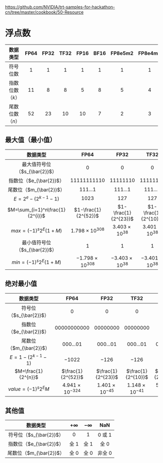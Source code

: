 https://github.com/NVIDIA/trt-samples-for-hackathon-cn/tree/master/cookbook/50-Resource

# 浮点数

|    数据类型     | FP64  | FP32  | TF32  | FP16  | BF16  | FP8e5m2 | FP8e4m3 |
| :-------------: | :---: | :---: | :---: | :---: | :---: | :-----: | :-----: |
|    符号位数     |   1   |   1   |   1   |   1   |   1   |    1    |    1    |
| 指数位数（$k$） |  11   |   8   |   8   |   5   |   8   |    5    |    4    |
| 尾数位数（$n$） |  52   |  23   |  10   |  10   |   7   |    2    |    3    |

## 最大值（最小值）
  
|                    数据类型                    |          FP64          |         FP32          |         TF32          |         FP16         |         BF16          |       FP8e5m2       |       FP8e4m3       |
| :--------------------------------------------: | :--------------------: | :-------------------: | :-------------------: | :------------------: | :-------------------: | :-----------------: | :-----------------: |
|         最大值符号位（$s_{\bar{2}}$）          |           0            |           0           |           0           |          0           |           0           |          0          |          0          |
|            指数位（$e_{\bar{2}}$）             |      11111111110       |       11111110        |       11111110        |        11110         |       11111110        |        11110        |        1110         |
|            尾数位（$m_{\bar{2}}$）             |        111...1         |        111...1        |        111...1        |       111...1        |        1111111        |         11          |         111         |
|        $E=2^{e}-\left(2^{k-1}-1\right)$        |         $1023$         |         $127$         |         $127$         |         $15$         |         $127$         |        $15$         |         $7$         |
|        $M=\sum_{i=1}^n\frac{1}{2^{i}}$         |  $1-\frac{1}{2^{52}}$  | $1-\frac{1}{2^{23}}$  | $1-\frac{1}{2^{10}}$  | $1-\frac{1}{2^{10}}$ |  $1-\frac{1}{2^{7}}$  | $1-\frac{1}{2^{2}}$ | $1-\frac{1}{2^{3}}$ |
| $max=\left(-1\right)^{s}2^{E}\left(1+M\right)$ | $1.798\times10^{308}$  | $3.403\times10^{38}$  | $3.401\times10^{38}$  |       $65504.$       | $3.390\times10^{38}$  |      $57344.$       |       $240.$        |
|         最小值符号位（$s_{\bar{2}}$）          |           1            |           1           |           1           |          1           |           1           |          1          |          1          |
| $min=\left(-1\right)^{s}2^{E}\left(1+M\right)$ | $-1.798\times10^{308}$ | $-3.403\times10^{38}$ | $-3.401\times10^{38}$ |      $-65504.$       | $-3.390\times10^{38}$ |      $-57344.$      |       $-240.$       |

## 绝对最小值
  
|             数据类型              |          FP64          |         FP32          |         TF32          |         FP16         |         BF16          |       FP8e5m2        |       FP8e4m3        |
| :-------------------------------: | :--------------------: | :-------------------: | :-------------------: | :------------------: | :-------------------: | :------------------: | :------------------: |
|      符号位（$s_{\bar{2}}$）      |           0            |           0           |           0           |          0           |           0           |          0           |          0           |
|      指数位（$e_{\bar{2}}$）      |      00000000000       |       00000000        |       00000000        |        00000         |       00000000        |        00000         |         0000         |
|      尾数位（$m_{\bar{2}}$）      |        000...01        |       000...01        |       000...01        |       000...01       |        0000001        |          01          |         001          |
|   $E=1-\left(2^{k-1}-1\right)$    |        $-1022$         |        $-126$         |        $-126$         |        $-14$         |        $-126$         |        $-14$         |         $-6$         |
|        $M=\frac{1}{2^{n}}$        |   $\frac{1}{2^{52}}$   |  $\frac{1}{2^{23}}$   |  $\frac{1}{2^{10}}$   |  $\frac{1}{2^{10}}$  |   $\frac{1}{2^{7}}$   |  $\frac{1}{2^{2}}$   |  $\frac{1}{2^{3}}$   |
| $value=\left(-1\right)^{s}2^{E}M$ | $4.941\times10^{-324}$ | $1.401\times10^{-45}$ | $1.148\times10^{-41}$ | $5.960\times10^{-8}$ | $9.184\times10^{-41}$ | $1.526\times10^{-5}$ | $1.953\times10^{-3}$ |

## 其他值
  
|        数据类型         | $+\infty$ | $-\infty$ |  NaN   |
| :---------------------: | :-------: | :-------: | :----: |
| 符号位（$s_{\bar{2}}$） |     0     |     1     | 0 或 1 |
| 指数位（$e_{\bar{2}}$） |   全 1    |   全 1    |  全 0  |
| 尾数位（$m_{\bar{2}}$） |   全 0    |   全 0    | 非全 0 |

